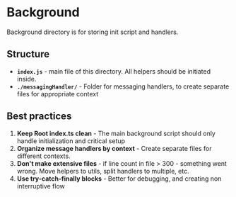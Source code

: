 # Background

Background directory is for storing init script and handlers.

## Structure

- **`index.js`** - main file of this directory. All helpers should be initiated inside.
- **`./messagingHandler/`** - Folder for messaging handlers, to create separate files for appropriate context

## Best practices

1. **Keep Root index.ts clean** - The main background script should only handle initialization and critical setup
2. **Organize message handlers by context** - Create separate files for different contexts.
3. **Don't make extensive files** - if line count in file > 300 - something went wrong. Move helpers to utils, split handlers to multiple, etc.
4. **Use try-catch-finally blocks** - Better for debugging, and creating non interruptive flow
